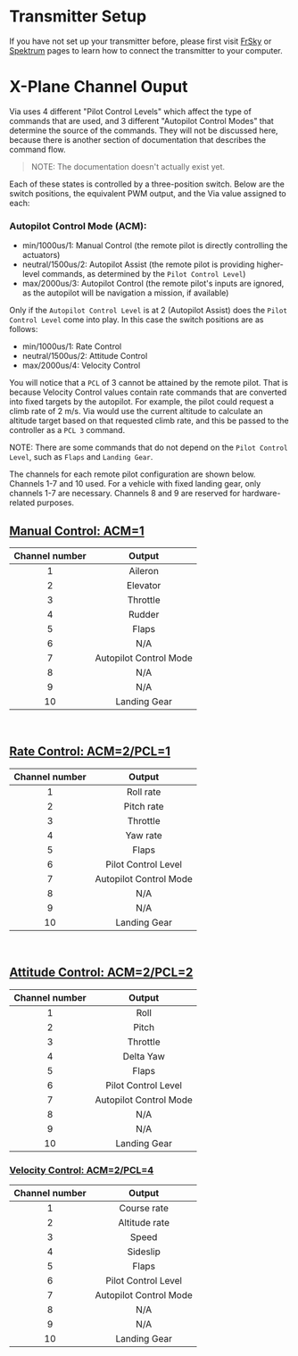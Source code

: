 # Transmitter Setup

If you have not set up your transmitter before, please first visit [FrSky](frsky.md) or [Spektrum](spektrum.md) pages to learn how to connect the transmitter to your computer.

# X-Plane Channel Ouput
Via uses 4 different "Pilot Control Levels" which affect the type of commands that are used, and 3 different "Autopilot Control Modes" that determine the source of the commands. They will not be discussed here, because there is another section of documentation that describes the command flow.<br>
> NOTE: The documentation doesn't actually exist yet.

Each of these states is controlled by a three-position switch. Below are the switch positions, the equivalent PWM output, and the Via value assigned to each:

### Autopilot Control Mode (ACM): 

* min/1000us/1: Manual Control (the remote pilot is directly controlling the actuators)
* neutral/1500us/2: Autopilot Assist (the remote pilot is providing higher-level commands, as determined by the `Pilot Control Level`)
* max/2000us/3: Autopilot Control (the remote pilot's inputs are ignored, as the autopilot will be navigation a mission, if available)

Only if the `Autopilot Control Level` is at 2 (Autopilot Assist) does the `Pilot Control Level` come into play. In this case the switch positions are as follows:
* min/1000us/1: Rate Control
* neutral/1500us/2: Attitude Control
* max/2000us/4: Velocity Control

You will notice that a `PCL` of 3 cannot be attained by the remote pilot. That is because Velocity Control values contain rate commands that are converted into fixed targets by the autopilot. For example, the pilot could request a climb rate of 2 m/s. Via would use the current altitude to calculate an altitude target based on that requested climb rate, and this be passed to the controller as a `PCL 3` command.

NOTE: There are some commands that do not depend on the `Pilot Control Level`, such as `Flaps` and `Landing Gear`.

The channels for each remote pilot configuration are shown below. Channels 1-7 and 10 used. For a vehicle with fixed landing gear, only channels 1-7 are necessary. Channels 8 and 9 are reserved for hardware-related purposes.


## <u>Manual Control: ACM=1</u>
|Channel number |Output|
:---: | :---: |
|1|Aileron
|2|Elevator
|3|Throttle
|4|Rudder
|5|Flaps
|6|N/A
|7|Autopilot Control Mode
|8|N/A
|9|N/A
|10|Landing Gear
<br>

## <u>Rate Control: ACM=2/PCL=1</u>
|Channel number |Output|
:---: | :---: |
|1|Roll rate
|2|Pitch rate
|3|Throttle
|4|Yaw rate
|5|Flaps
|6|Pilot Control Level
|7|Autopilot Control Mode
|8|N/A
|9|N/A
|10|Landing Gear
<br>

## <u>Attitude Control: ACM=2/PCL=2</u>
|Channel number |Output|
:---: | :---: |
|1|Roll
|2|Pitch
|3|Throttle
|4|Delta Yaw
|5|Flaps
|6|Pilot Control Level
|7|Autopilot Control Mode
|8|N/A
|9|N/A
|10|Landing Gear

### <u>Velocity Control: ACM=2/PCL=4</u>
|Channel number |Output|
:---: | :---: |
|1|Course rate
|2|Altitude rate
|3|Speed
|4|Sideslip
|5|Flaps
|6|Pilot Control Level
|7|Autopilot Control Mode
|8|N/A
|9|N/A
|10|Landing Gear